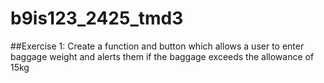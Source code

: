 # b9is123_2425_tmd3

##Exercise 1:
Create a function and button which allows a user to enter baggage weight and alerts them if 
the baggage exceeds the allowance of 15kg